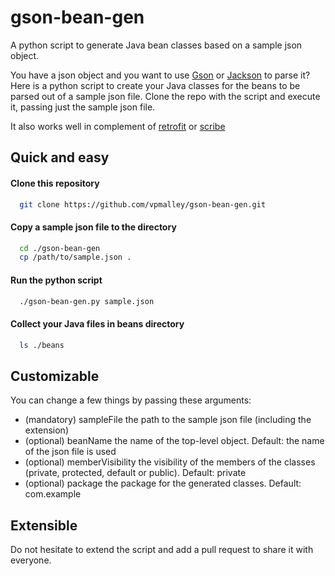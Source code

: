 # gson-bean-gen
A python script to generate Java bean classes based on a sample json object.

You have a json object and you want to use [Gson] or [Jackson] to parse it? Here is a python script to create your Java classes for the beans to be parsed out of a sample json file. Clone the repo with the script and execute it, passing just the sample json file.

It also works well in complement of [retrofit] or [scribe]

## Quick and easy

#### Clone this repository

```bash
  git clone https://github.com/vpmalley/gson-bean-gen.git
```

#### Copy a sample json file to the directory

```bash
  cd ./gson-bean-gen
  cp /path/to/sample.json .
```

#### Run the python script

```bash
  ./gson-bean-gen.py sample.json
```

#### Collect your Java files in beans directory

```bash
  ls ./beans
```

## Customizable

You can change a few things by passing these arguments:
  
- (mandatory) sampleFile the path to the sample json file (including the extension)
- (optional) beanName the name of the top-level object. Default: the name of the json file is used
- (optional) memberVisibility the visibility of the members of the classes (private, protected, default or public). Default: private
- (optional) package the package for the generated classes. Default: com.example


## Extensible

Do not hesitate to extend the script and add a pull request to share it with everyone.


[Gson]: https://sites.google.com/site/gson/gson-user-guide
[Jackson]: http://wiki.fasterxml.com/JacksonHome
[retrofit]: http://square.github.io/retrofit/
[scribe]: https://github.com/fernandezpablo85/scribe-java
